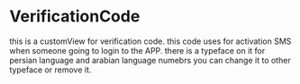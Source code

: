 # VerificationCode
this is a customView for verification code. this code uses for activation SMS when someone going to login to the APP.
there is a typeface on it for persian language and arabian language numebrs 
you can change it to other typeface or remove it.

